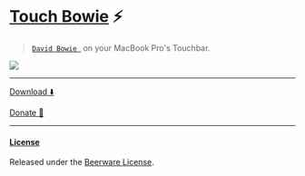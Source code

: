 # [Touch Bowie](https://github.com/rog/TouchBowie) ⚡️
> [`David Bowie `](https://en.wikipedia.org/wiki/David_Bowie) on your MacBook Pro's Touchbar.

![](http://i.imgur.com/2fRYe2j.gif)

---

[Download ⬇️]()

[Donate 💜](http://www.cancerresearchuk.org/support-us/donate)

---
#### [License](LICENSE)
Released under the [Beerware License](LICENSE).
